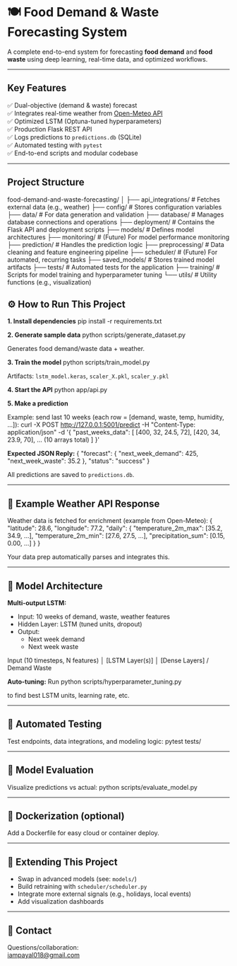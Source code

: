 # 🍽️ Food Demand & Waste Forecasting System

A complete end-to-end system for forecasting **food demand** and **food waste** using deep learning, real-time data, and optimized workflows.

---

## Key Features

✅ Dual-objective (demand & waste) forecast  
✅ Integrates real-time weather from [Open-Meteo API](https://open-meteo.com/)  
✅ Optimized LSTM (Optuna-tuned hyperparameters)  
✅ Production Flask REST API  
✅ Logs predictions to `predictions.db` (SQLite)  
✅ Automated testing with `pytest`  
✅ End-to-end scripts and modular codebase

---

## Project Structure

food-demand-and-waste-forecasting/
│
├── api_integrations/ # Fetches external data (e.g., weather)
├── config/ # Stores configuration variables
├── data/ # For data generation and validation
├── database/ # Manages database connections and operations
├── deployment/ # Contains the Flask API and deployment scripts
├── models/ # Defines model architectures
├── monitoring/ # (Future) For model performance monitoring
├── prediction/ # Handles the prediction logic
├── preprocessing/ # Data cleaning and feature engineering pipeline
├── scheduler/ # (Future) For automated, recurring tasks
├── saved_models/ # Stores trained model artifacts
├── tests/ # Automated tests for the application
├── training/ # Scripts for model training and hyperparameter tuning
└── utils/ # Utility functions (e.g., visualization)

## ⚙️ How to Run This Project

**1. Install dependencies**
pip install -r requirements.txt

**2. Generate sample data**
python scripts/generate_dataset.py

Generates food demand/waste data + weather.

**3. Train the model**
python scripts/train_model.py

Artifacts: `lstm_model.keras`, `scaler_X.pkl`, `scaler_y.pkl`

**4. Start the API**
python app/api.py

**5. Make a prediction**

Example: send last 10 weeks (each row = [demand, waste, temp, humidity, ...]):
curl -X POST http://127.0.0.1:5001/predict
-H "Content-Type: application/json"
-d '{
"past_weeks_data": [
[400, 32, 24.5, 72], [420, 34, 23.9, 70], ... (10 arrays total)
]
}'

**Expected JSON Reply:**
{
"forecast": {
"next_week_demand": 425,
"next_week_waste": 35.2
},
"status": "success"
}

All predictions are saved to `predictions.db`.

---

## 🧩 Example Weather API Response

Weather data is fetched for enrichment (example from Open-Meteo):
{
"latitude": 28.6,
"longitude": 77.2,
"daily": {
"temperature_2m_max": [35.2, 34.9, ...],
"temperature_2m_min": [27.6, 27.5, ...],
"precipitation_sum": [0.15, 0.00, ...]
}
}

Your data prep automatically parses and integrates this.

---

## 🧠 Model Architecture

**Multi-output LSTM:**

- Input: 10 weeks of demand, waste, weather features
- Hidden Layer: LSTM (tuned units, dropout)
- Output:
  - Next week demand
  - Next week waste

Input (10 timesteps, N features)
│
[LSTM Layer(s)]
│
[Dense Layers]
/
Demand Waste

**Auto-tuning:** Run
python scripts/hyperparameter_tuning.py

to find best LSTM units, learning rate, etc.

---

## 🧪 Automated Testing

Test endpoints, data integrations, and modeling logic:
pytest tests/

---

## 🎯 Model Evaluation

Visualize predictions vs actual:
python scripts/evaluate_model.py

---

## 🐳 Dockerization (optional)

Add a Dockerfile for easy cloud or container deploy.

---

## 🤖 Extending This Project

- Swap in advanced models (see: `models/`)
- Build retraining with `scheduler/scheduler.py`
- Integrate more external signals (e.g., holidays, local events)
- Add visualization dashboards

---

## 🤝 Contact

Questions/collaboration:  
iampayal018@gmail.com
